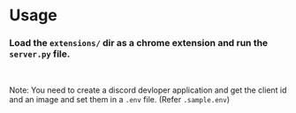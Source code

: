 # Usage
### Load the `extensions/` dir as a chrome extension and run the `server.py` file.
<br/>

 Note: You need to create a discord devloper application and get the client id and an image and set them in a `.env` file. (Refer `.sample.env`)
 
 <br/>

